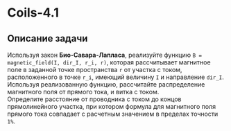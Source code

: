 # Coils-4.1
## Описание задачи
Используя закон **Био-Савара-Лапласа**, реализуйте функцию `B = magnetic_field(I, dir_I, r_i, r)`, которая рассчитывает магнитное поле в заданной точке пространства `r` от участка с током, расположенного в точке `r_i`, имеющий величину `I`  и направление `dir_I`. \
Используя реализованную функцию, рассчитайте распределение магнитного поля от прямого тока, и витка с током. \
Определите расстояние от проводника с током до концов прямолинейного участка, при котором формула для магнитного поля прямого тока совпадает с расчетным значением в пределах точности `1%`. 
